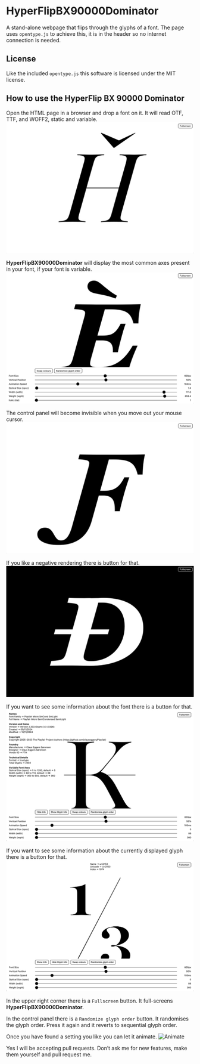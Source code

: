 # HyperFlipBX90000Dominator
A stand-alone webpage that flips through the glyphs of a font. The page uses `opentype.js` to achieve this, it is in the header so no internet connection is needed.

## License
Like the included `opentype.js` this software is licensed under the MIT license.

##  How to use the HyperFlip BX 90000 Dominator
Open the HTML page in a browser and drop a font on it. It will read OTF, TTF, and WOFF2, static and variable.
![Open the HTML page](images/1.png)

**HyperFlipBX90000Dominator** will display the most common axes present in your font, if your font is variable.
![Adjust the values](images/3.png)

The control panel will become invisible when you move out your mouse cursor.
![Clean interface](images/4.png)

If you like a negative rendering there is button for that.
![Colour toggle](images/5.png)

If you want to see some information about the font there is a button for that.
![Font info](images/font-info.png)

If you want to see some information about the currently displayed glyph there is a button for that.
![Glyph info](images/glyph-info.png)

In the upper right corner there is a `Fullscreen` button. It full-screens **HyperFlipBX90000Dominator**.

In the control panel there is a `Randomize glyph order` button. It randomises the glyph order. Press it again and it reverts to sequential glyph order.

Once you have found a setting you like you can let it animate.
![Animate](images/animation.gif)

Yes I will be accepting pull requests. Don’t ask me for new features, make them yourself and pull request me.